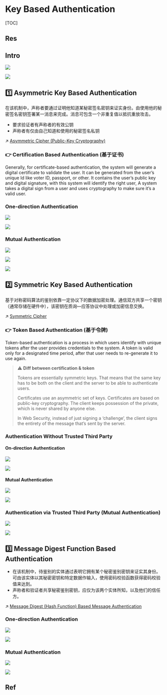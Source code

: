 # Key Based Authentication

[TOC]



## Res



## Intro
![](../../../../../../../../../../../Assets/Pics/Screenshot%202023-11-09%20at%203.01.08PM.png)

![](../../../../../../../../../../../Assets/Pics/Screenshot%202023-11-09%20at%202.58.47PM.png)



## 1️⃣ Asymmetric Key Based Authentication
在该机制中，声称者要通过证明他知道某秘密签名密钥来证实身份。由使用他的秘密签名密钥签署某一消息来完成。消息可包含一个非重复值以抵抗重放攻击。
- 要求验证者有声称者的有效公钥
- 声称者有仅由自己知道和使用的秘密签名私钥

↗ [Asymmetric Cipher (Public-Key Cryptography)](../../../../../../../../🚬%20Cryptology%20&%20Secure%20Communication/🤐%20Cryptography/Modern%20Cryptography/📌%20Asymmetric%20Cipher%20(Public-Key%20Cryptography)/Asymmetric%20Cipher%20(Public-Key%20Cryptography).md)

### 👉 Certification Based Authentication (基于证书)
Generally, for certificate-based authentication, the system will generate a digital certificate to validate the user. It can be generated from the user’s unique Id like voter ID, passport, or other. It contains the user’s public key and digital signature, with this system will identify the right user, A system takes a digital sign from a user and uses cryptography to make sure it’s a valid user. 

### One-direction Authentication
![](../../../../../../../../../../../Assets/Pics/Screenshot%202023-11-09%20at%202.56.44PM.png)

![](../../../../../../../../../../../Assets/Pics/Screenshot%202023-11-09%20at%202.56.53PM.png)

### Mutual Authentication
![](../../../../../../../../../../../Assets/Pics/Screenshot%202023-11-09%20at%202.57.03PM.png)

![](../../../../../../../../../../../Assets/Pics/Screenshot%202023-11-09%20at%202.57.12PM.png)

![](../../../../../../../../../../../Assets/Pics/Screenshot%202023-11-09%20at%202.57.19PM.png)



## 2️⃣ Symmetric Key Based Authentication
基于对称密码算法的鉴别依靠一定协议下的数据加密处理。通信双方共享一个密钥（通常存储在硬件中），该密钥在质询—应答协议中处理或加密信息交换。

↗ [Symmetric Cipher](../../../../../../../../🚬%20Cryptology%20&%20Secure%20Communication/🤐%20Cryptography/Modern%20Cryptography/📌%20Symmetric%20Cipher/Symmetric%20Cipher.md)

### 👉 Token Based Authentication (基于令牌)
Token-based authentication is a process in which users identify with unique tokens after the user provides credentials to the system. A token is valid only for a designated time period, after that user needs to re-generate it to use again. 

> ⚠ **Diff between certification & token**
>
> Tokens are essentially symmetric keys. That means that the same key has to be both on the client and the server to be able to authenticate users.
>
> Certificates use an asymmetric set of keys. Certificates are based on public-key cryptography. The client keeps possession of the private, which is never shared by anyone else.
>
> In Web Security, instead of just signing a ‘challenge’, the client signs the entirety of the message that’s sent by the server.

### Authentication Without Trusted Third Party
#### On-direction Authentication
![](../../../../../../../../../../../Assets/Pics/Screenshot%202023-11-09%20at%202.54.24PM.png)

![](../../../../../../../../../../../Assets/Pics/Screenshot%202023-11-09%20at%202.54.36PM.png)

#### Mutual Authentication
![](../../../../../../../../../../../Assets/Pics/Screenshot%202023-11-09%20at%202.54.47PM.png)

![](../../../../../../../../../../../Assets/Pics/Screenshot%202023-11-09%20at%202.54.57PM.png)

### Authentication via Trusted Third Party (Mutual Authentication)
![](../../../../../../../../../../../Assets/Pics/Screenshot%202023-11-09%20at%202.55.13PM.png)

![](../../../../../../../../../../../Assets/Pics/Screenshot%202023-11-09%20at%202.55.23PM.png)



## 3️⃣ Message Digest Function Based Authentication
- 在该机制中，待鉴别的实体通过表明它拥有某个秘密鉴别密钥来证实其身份。可由该实体以其秘密密钥和特定数据作输入，使用密码校验函数获得密码校验值来达到。
- 声称者和验证者共享秘密鉴别密钥，应仅为该两个实体所知，以及他们的信任方。

↗ [Message Digest (Hash Function) Based Message Authentication](../../../../../../../../🚬%20Cryptology%20&%20Secure%20Communication/🤐%20Cryptography/Modern%20Cryptography/Cryptographic%20Techniques%20for%20Integrity%20&%20Authentication/Message%20Authentication%20(报文鉴别，消息鉴别)/Message%20Digest%20(Hash%20Function)%20Based%20Message%20Authentication/Message%20Digest%20(Hash%20Function)%20Based%20Message%20Authentication.md)

### One-direction Authentication
![](../../../../../../../../../../../Assets/Pics/Screenshot%202023-11-09%20at%202.57.44PM.png)

![](../../../../../../../../../../../Assets/Pics/Screenshot%202023-11-09%20at%202.58.06PM.png)

### Mutual Authentication
![](../../../../../../../../../../../Assets/Pics/Screenshot%202023-11-09%20at%202.58.22PM.png)

![](../../../../../../../../../../../Assets/Pics/Screenshot%202023-11-09%20at%202.58.31PM.png)



## Ref